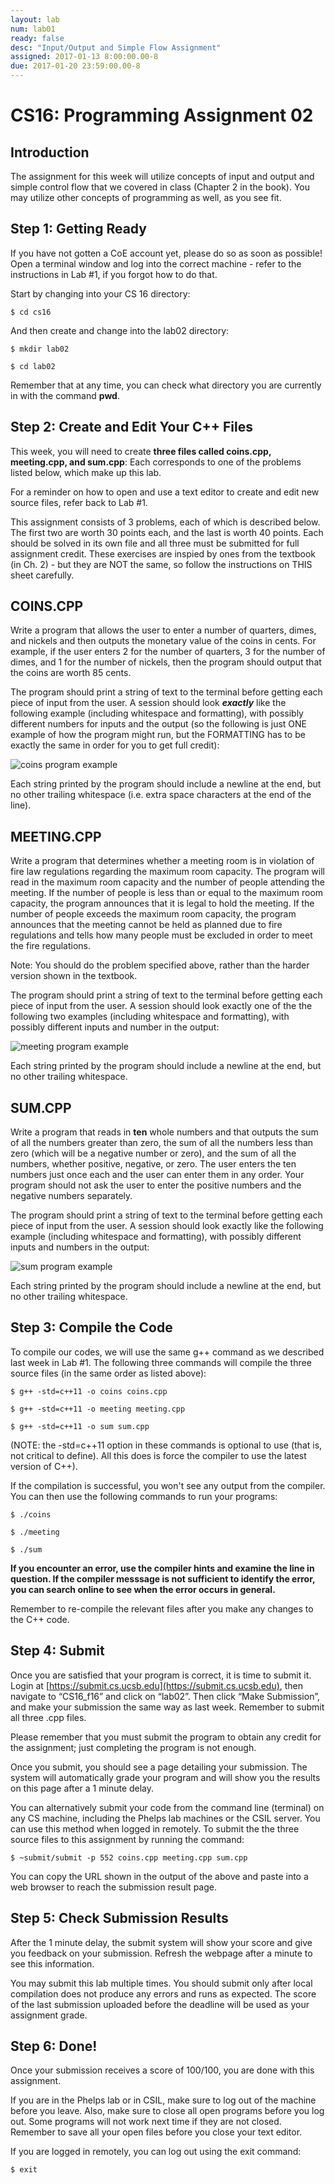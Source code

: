 ```yaml
---
layout: lab
num: lab01
ready: false
desc: "Input/Output and Simple Flow Assignment"
assigned: 2017-01-13 8:00:00.00-8
due: 2017-01-20 23:59:00.00-8
---
```


<div markdown="1">

<h1>CS16: Programming Assignment 02</h1>
<h2>Introduction</h2>
The assignment for this week will utilize concepts of input and output and simple control flow that we covered in class (Chapter 2 in the book). You may utilize other concepts of programming as well, as you see fit.



<h2>Step 1: Getting Ready</h2>
If you have not gotten a CoE account yet, please do so as soon as possible!
Open a terminal window and log into the correct machine - refer to the instructions in Lab #1, if you forgot how to do that.

Start by changing into your CS 16 directory:

`$ cd cs16`

And then create and change into the lab02 directory:

`$ mkdir lab02`

`$ cd lab02`

Remember that at any time, you can check what directory you are currently in with the command <b>pwd</b>.

<h2>Step 2: Create and Edit Your C++ Files</h2>
This week, you will need to create <b>three files called coins.cpp, meeting.cpp, and sum.cpp</b>:
Each corresponds to one of the problems listed below, which make up this lab.

For a reminder on how to open and use a text editor to create and edit new source files, refer back to Lab #1.

This assignment consists of 3 problems, each of which is described below. The first two are worth 30 points each, and the last is worth 40 points. Each should be solved in its own file and all three must be submitted for full assignment credit. These exercises are inspied by ones from the textbook (in Ch. 2) - but they are NOT the same, so follow the instructions on THIS sheet carefully.

<h2>COINS.CPP</h2>
Write a program that allows the user to enter a number of quarters, dimes, and nickels and then outputs the monetary value of the coins in cents. For example, if the user enters 2 for the number of quarters, 3 for the number of dimes, and 1 for the number of nickels, then the program should output that the coins are worth 85 cents.

The program should print a string of text to the terminal before getting each piece of input from the user. A session should look <b><i>exactly</i></b> like the following example (including whitespace and formatting), with possibly different numbers for inputs and the output (so the following is just ONE example of how the program might run, but the FORMATTING has to be exactly the same in order for you to get full credit):

<img src="coins_img.PNG" alt="coins program example" />

Each string printed by the program should include a newline at the end, but no other trailing whitespace (i.e. extra space characters at the end of the line).

<h2>MEETING.CPP</h2>
Write a program that determines whether a meeting room is in violation of fire law regulations regarding the maximum room capacity. The program will read in the maximum room capacity and the number of people attending the meeting. If the number of people is less than or equal to the maximum room capacity, the program announces that it is legal to hold the meeting. If the number of people exceeds the maximum room capacity, the program announces that the meeting cannot be held as planned due to fire regulations and tells how many people must be excluded in order to meet the fire regulations.

Note: You should do the problem specified above, rather than the harder version shown in the textbook.

The program should print a string of text to the terminal before getting each piece of input from the user. A session should look exactly one of the the following two examples (including whitespace and formatting), with possibly different inputs and number in the output:

<img src="meetingNEW_img.PNG" alt="meeting program example" />

Each string printed by the program should include a newline at the end, but no other trailing whitespace.

<h2>SUM.CPP</h2>
Write a program that reads in <b>ten</b> whole numbers and that outputs the sum of all the numbers greater than zero, the sum of all the numbers less than zero (which will be a negative number or zero), and the sum of all the numbers, whether positive, negative, or zero. The user enters the ten numbers just once each and the user can enter them in any order. Your program should not ask the user to enter the positive numbers and the negative numbers separately.

The program should print a string of text to the terminal before getting each piece of input from the user. A session should look exactly like the following example (including whitespace and formatting), with possibly different inputs and numbers in the output:

<img src="sum_img.PNG" alt="sum program example" />

Each string printed by the program should include a newline at the end, but no other trailing whitespace.

<h2>Step 3: Compile the Code</h2>

To compile our codes, we will use the same g++ command as we described last week in Lab #1. The following three commands will compile the three source files (in the same order as listed above):

`$ g++ -std=c++11 -o coins coins.cpp`

`$ g++ -std=c++11 -o meeting meeting.cpp`

`$ g++ -std=c++11 -o sum sum.cpp`

(NOTE: the -std=c++11 option in these commands is optional to use (that is, not critical to define). All this does is force the compiler to use the latest version of C++).

If the compilation is successful, you won't see any output from the compiler. You can then use the following commands to run your programs:

`$ ./coins`

`$ ./meeting`

`$ ./sum`

<b>If you encounter an error, use the compiler hints and examine the line in question. If the compiler messsage is not sufficient to identify the error, you can search online to see when the error occurs in general.</b>

Remember to re-compile the relevant files after you make any changes to the C++ code.

<h2>Step 4: Submit</h2>

Once you are satisfied that your program is correct, it is time to submit it. Login at [https://submit.cs.ucsb.edu](https://submit.cs.ucsb.edu), then navigate to “CS16_f16” and click on “lab02”. Then click “Make Submission”, and make your submission the same way as last week. Remember to submit all three .cpp files.

Please remember that you must submit the program to obtain any credit for the assignment; just completing the program is not enough.

Once you submit, you should see a page detailing your submission. The system will automatically grade your program and will show you the results on this page after a 1 minute delay.

You can alternatively submit your code from the command line (terminal) on any CS machine, including the Phelps lab machines or the CSIL server. You can use this method when logged in remotely. To submit the the three source files to this assignment by running the command:

`$ ~submit/submit -p 552 coins.cpp meeting.cpp sum.cpp`

You can copy the URL shown in the output of the above and paste into a web browser to reach the submission result page.

<h2>Step 5: Check Submission Results</h2>

After the 1 minute delay, the submit system will show your score and give you feedback on your submission. Refresh the webpage after a minute to see this information.

You may submit this lab multiple times. You should submit only after local compilation does not produce any errors and runs as expected. The score of the last submission uploaded before the deadline will be used as your assignment grade.

<h2>Step 6: Done!</h2>

Once your submission receives a score of 100/100, you are done with this assignment.

If you are in the Phelps lab or in CSIL, make sure to log out of the machine before you leave. Also, make sure to close all open programs before you log out. Some programs will not work next time if they are not closed. Remember to save all your open files before you close your text editor.

If you are logged in remotely, you can log out using the exit command:

`$ exit`

</div>
